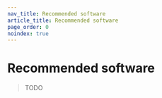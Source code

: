 ```yaml
---
nav_title: Recommended software
article_title: Recommended software
page_order: 0
noindex: true
---
```


# Recommended software

> TODO
